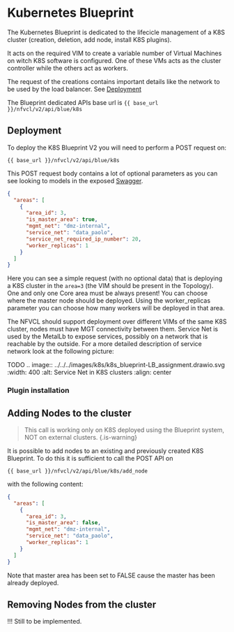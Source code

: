 # Kubernetes Blueprint
The Kubernetes Blueprint is dedicated to the lifecicle management of a K8S cluster (creation, deletion,
add node, install K8S plugins).

It acts on the required VIM to create a variable number of Virtual Machines on witch K8S software is configured.
One of these VMs acts as the cluster controller while the others act as workers.

The request of the creations contains important details like the network to be used by the load balancer.
See [Deployment](#deployment)

The Blueprint dedicated APIs base url is `{{ base_url }}/nfvcl/v2/api/blue/k8s`

## Deployment
To deploy the K8S Blueprint V2 you will need to perform a POST request on:
```
{{ base_url }}/nfvcl/v2/api/blue/k8s
```
This POST request body contains a lot of optional parameters as you can see looking to models in the exposed [Swagger](#TODO).

```json
{
  "areas": [
    {
      "area_id": 3,
      "is_master_area": true,
      "mgmt_net": "dmz-internal",
      "service_net": "data_paolo",
      "service_net_required_ip_number": 20,
      "worker_replicas": 1
    }
  ]
}
```

Here you can see a simple request (with no optional data) that is deploying a K8S cluster in the `area=3` (the VIM should be present in the Topology).
One and only one Core area must be always present! You can choose where the master node should be deployed. 
Using the worker_replicas parameter you can choose how many workers will be deployed in that area.

The NFVCL should support deployment over different VIMs of the same K8S cluster, nodes must have MGT connectivity between them.
Service Net is used by the MetalLb to expose services, possibly on a network that is reachable by the outside.
For a more detailed description of service network look at the following picture:

TODO
.. image:: ../../../images/k8s/k8s_blueprint-LB_assignment.drawio.svg
  :width: 400
  :alt: Service Net in K8S clusters
  :align: center


### Plugin installation


## Adding Nodes to the cluster
> This call is working only on K8S deployed using the Blueprint system, NOT on external clusters.
{.is-warning}

It is possible to add nodes to an existing and previously created K8S Blueprint. To do this it is sufficient to call the 
POST API on
```
{{ base_url }}/nfvcl/v2/api/blue/k8s/add_node
```

with the following content:
```json
{
  "areas": [
    {
      "area_id": 3,
      "is_master_area": false,
      "mgmt_net": "dmz-internal",
      "service_net": "data_paolo",
      "worker_replicas": 1
    }
  ]
}
```
Note that master area has been set to FALSE cause the master has been already deployed.

## Removing Nodes from the cluster
!!! Still to be implemented.
